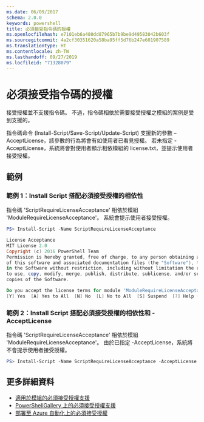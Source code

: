 ```yaml
---
ms.date: 06/09/2017
schema: 2.0.0
keywords: powershell
title: 必須接受指令碼的授權
ms.openlocfilehash: e7101eb6a480dd87965b7b9be9d49583042b603f
ms.sourcegitcommit: 4a2cf30351620a58ba95ff5d76b247e601907589
ms.translationtype: HT
ms.contentlocale: zh-TW
ms.lasthandoff: 09/27/2019
ms.locfileid: "71328079"
---
```

# <a name="requiring-license-acceptance-for-scripts"></a>必須接受指令碼的授權

接受授權並不支援指令碼。 不過，指令碼相依於需要接受授權之模組的案例是受到支援的。

指令碼命令 (Install-Script/Save-Script/Update-Script) 支援新的參數 –AcceptLicense，該參數的行為將會有如使用者已看見授權。 若未指定 -AcceptLicense，系統將會對使用者顯示相依模組的 license.txt，並提示使用者接受授權。

## <a name="examples"></a>範例

### <a name="example-1-install-script-with-dependencies-requiring-license-acceptance"></a>範例 1：Install Script 搭配必須接受授權的相依性

指令碼 'ScriptRequireLicenseAcceptance' 相依於模組 'ModuleRequireLicenseAcceptance'。 系統會提示使用者接受授權。

```PowerShell
PS> Install-Script -Name ScriptRequireLicenseAcceptance

License Acceptance
MIT License 2.0
Copyright (c) 2016 PowerShell Team
Permission is hereby granted, free of charge, to any person obtaining a copy
of this software and associated documentation files (the "Software"), to deal
in the Software without restriction, including without limitation the rights
to use, copy, modify, merge, publish, distribute, sublicense, and/or sell
copies of the Software.

Do you accept the license terms for module 'ModuleRequireLicenseAcceptance'.
[Y] Yes  [A] Yes to All  [N] No  [L] No to All  [S] Suspend  [?] Help (default is "N"):
```

### <a name="example-2-install-script-with-dependencies-requiring-license-acceptance-and--acceptlicense"></a>範例 2：Install Script 搭配必須接受授權的相依性和 -AcceptLicense

指令碼 'ScriptRequireLicenseAcceptance' 相依於模組 'ModuleRequireLicenseAcceptance'。 由於已指定 -AcceptLicense，系統將不會提示使用者接受授權。

```PowerShell
PS> Install-Script -Name ScriptRequireLicenseAcceptance -AcceptLicense
```

## <a name="more-details"></a>更多詳細資料

- [適用於模組的必須接受授權支援](module-license-acceptance.md)
- [PowerShellGallery 上的必須接受授權支援](../how-to/working-with-packages/packages-that-require-license-acceptance.md)
- [部署至 Azure 自動化上的必須接受授權](../how-to/working-with-packages/deploy-to-azure-automation.md)
